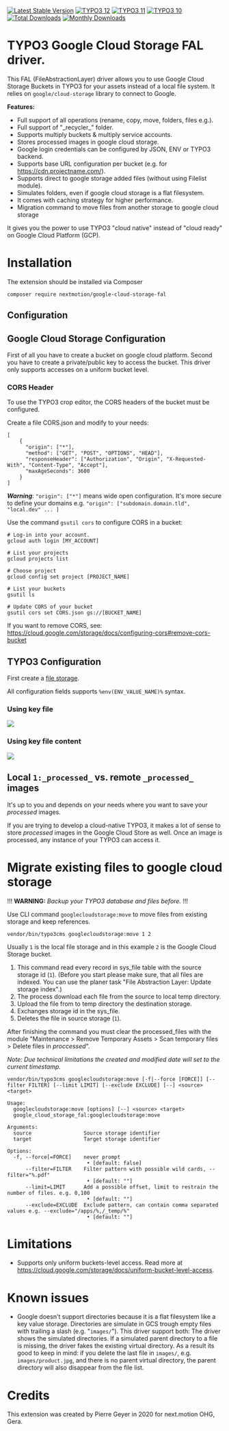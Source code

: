 [![Latest Stable Version](http://poser.pugx.org/nextmotion/google-cloud-storage-fal/v)](https://extensions.typo3.org/extension/google_cloud_storage_fal)
[![TYPO3 12](https://img.shields.io/badge/TYPO3-12-orange.svg)](https://get.typo3.org/version/12)
[![TYPO3 11](https://img.shields.io/badge/TYPO3-11-orange.svg)](https://get.typo3.org/version/11)
[![TYPO3 10](https://img.shields.io/badge/TYPO3-10-orange.svg)](https://get.typo3.org/version/10)
[![Total Downloads](https://poser.pugx.org/nextmotion/google-cloud-storage-fal/d/total)](https://packagist.org/packages/nextmotion/google-cloud-storage-fal)
[![Monthly Downloads](https://poser.pugx.org/nextmotion/google-cloud-storage-fal/d/monthly)](https://packagist.org/packages/nextmotion/google-cloud-storage-fal)

# TYPO3 Google Cloud Storage FAL driver.

This FAL (FileAbstractionLayer) driver allows you to use Google Cloud Storage Buckets in TYPO3 for your assets instead of a local file system. It relies on ```google/cloud-storage``` library to connect to Google.

**Features:**
- Full support of all operations (rename, copy, move, folders, files e.g.).
- Full support of "\_recycler\_" folder.
- Supports multiply buckets & multiply service accounts.
- Stores processed images in google cloud storage.
- Google login credentials can be configured by JSON, ENV or TYPO3 backend.
- Supports base URL configuration per bucket (e.g. for https://cdn.projectname.com/). 
- Supports direct to google storage added files (without using Filelist module).
- Simulates folders, even if google cloud storage is a flat filesystem.
- It comes with caching strategy for higher performance. 
- Migration command to move files from another storage to google cloud storage

It gives you the power to use TYPO3 "cloud native" instead of "cloud ready" on Google Cloud Platform (GCP).

# Installation

The extension should be installed via Composer

```
composer require nextmotion/google-cloud-storage-fal
```

## Configuration

## Google Cloud Storage Configuration

First of all you have to create a bucket on google cloud platform. Second you have to create a private/public key to access the bucket. This driver only supports accesses on a uniform bucket level. 

### CORS Header

To use the TYPO3 crop editor, the CORS headers of the bucket must be configured.

Create a file CORS.json and modify to your needs:  
```
[
    {
      "origin": ["*"],
      "method": ["GET", "POST", "OPTIONS", "HEAD"],
      "responseHeader": ["Authorization", "Origin", "X-Requested-With", "Content-Type", "Accept"],
      "maxAgeSeconds": 3600
    }
]
```

***Warning***: `"origin": ["*"]` means wide open configuration. It's more secure to define your domains e.g. 
`"origin": ["subdomain.domain.tld", "local.dev" ... ] `


Use the command `gsutil cors` to configure CORS in a bucket:
```
# Log-in into your account.
gcloud auth login [MY_ACCOUNT]

# List your projects
gcloud projects list

# Choose project
gcloud config set project [PROJECT_NAME]

# List your buckets
gsutil ls

# Update CORS of your bucket
gsutil cors set CORS.json gs://[BUCKET_NAME]
```

If you want to remove CORS, see: https://cloud.google.com/storage/docs/configuring-cors#remove-cors-bucket

## TYPO3 Configuration

First create a [file storage](https://docs.typo3.org/m/typo3/reference-coreapi/master/en-us/ApiOverview/Fal/Administration/Storages.html).

All configuration fields supports `%env(ENV_VALUE_NAME)%` syntax. 

### Using key file

![](Documentation/Screenshots/driver-configuration-json-key-file.png)

### Using key file content

![](Documentation/Screenshots/driver-configuration-json-key-value.png)

## Local `1:_processed_` vs. remote `_processed_` images

It's up to you and depends on your needs where you want to save your _processed_ images. 

If you are trying to develop a cloud-native TYPO3, it makes a lot of sense to store _processed_ images in the Google Cloud Store as well. Once an image is processed, any instance of your TYPO3 can access it. 

# Migrate existing files to google cloud storage 

!!!
**WARNING:** *Backup your TYPO3 database and files before.* 
!!!

Use CLI command `googlecloudstorage:move` to move files from existing storage and keep references.

```
vendor/bin/typo3cms googlecloudstorage:move 1 2
```
Usually `1` is the local file storage and in this example `2` is the Google Cloud Storage bucket.

1. This command read every record in sys_file table with the source storage id (`1`). (Before you start please make sure, that all files are indexed. You can use the planer task "File Abstraction Layer: Update storage index".) 
2. The process download each file from the source to local temp directory.
3. Upload the file from to temp directory the destination storage.
4. Exchanges storage id in the sys_file.
5. Deletes the file in source storage (`1`).

After finishing the command you must clear the processed_files with the module "Maintenance >
Remove Temporary Assets > Scan temporary files > Delete files in _proccessed_".

*Note: Due technical limitations the created and modified date will set to the current timestamp.*

```
vendor/bin/typo3cms googlecloudstorage:move [-f|--force [FORCE]] [--filter FILTER] [--limit LIMIT] [--exclude EXCLUDE] [--] <source> <target>

Usage:
  googlecloudstorage:move [options] [--] <source> <target>
  google_cloud_storage_fal:googlecloudstorage:move

Arguments:
  source                 Source storage identifier
  target                 Target storage identifier

Options:
  -f, --force[=FORCE]    never prompt
                          • [default: false]
      --filter=FILTER    Filter pattern with possible wild cards, --filter="%.pdf"
                          • [default: ""]
      --limit=LIMIT      Add a possible offset, limit to restrain the number of files. e.g. 0,100
                          • [default: ""]
      --exclude=EXCLUDE  Exclude pattern, can contain comma separated values e.g. --exclude="/apps/%,/_temp/%"
                          • [default: ""]

```

# Limitations

- Supports only uniform buckets-level access. Read more at https://cloud.google.com/storage/docs/uniform-bucket-level-access.

# Known issues

* Google doesn't support directories because it is a flat filesystem like a key value storage. Directories are simulate in GCS trough empty files with trailing a slash (e.g. "`images/`"). This driver support both: The driver shows the simulated directories. If a simulated parent directory to a file is missing, the driver fakes the existing virtual directory. As a result its good to keep in mind: if you delete the last file in `images/`, e.g. `images/product.jpg`, and there is no parent virtual directory, the parent directory will also disappear from the file list. 

# Credits

This extension was created by Pierre Geyer in 2020 for next.motion OHG, Gera.
